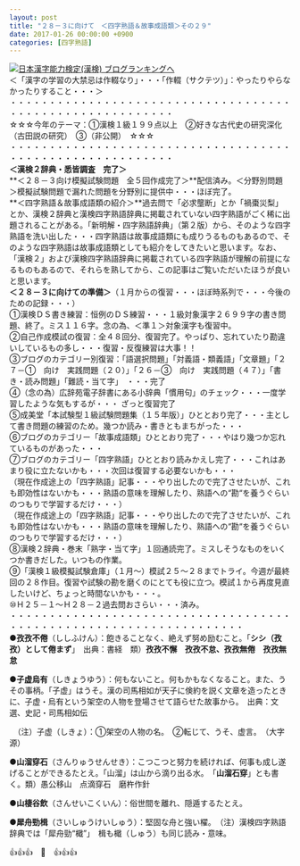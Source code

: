 ```yaml
---
layout: post
title: "２８－３に向けて　＜四字熟語＆故事成語類＞その２９"
date: 2017-01-26 00:00:00 +0900
categories: [四字熟語]
---
```


  
[![](/syuusyuu9701/assets/images/２８－３に向けて-＜四字熟語＆故事成語類＞その２９-br_c_3028_1.gif)](http://blog.with2.net/link.php?1659096:3028 "日本漢字能力検定(漢検) ブログランキングへ")[日本漢字能力検定(漢検) ブログランキングへ](http://blog.with2.net/link.php?1659096:3028)  
＜「漢字の学習の大禁忌は作輟なり」・・・「作輟（サクテツ）」：やったりやらなかったりすること・・・＞  
・・・・・・・・・・・・・・・・・・・・・・・・・・・・・・・・・・・・・・・・・・・・・・・・・・・・・・・・・  
☆☆☆今年のテーマ：①漢検１級１９９点以上　②好きな古代史の研究深化（古田説の研究）　③（非公開）　☆☆☆　　  
・・・・・・・・・・・・・・・・・・・・・・・・・・・・・・・・・・・・・・・・・・・・・・・・・・・・・・・・・  
**＜漢検２辞典・悉皆調査　完了＞**  
**＜２８－３向け模擬試験問題　全５回作成完了＞**配信済み。＜分野別問題＞模擬試験問題で漏れた問題を分野別に提供中・・・ほぼ完了。  
**＜四字熟語＆故事成語類の紹介＞**過去問で「必求壟断」とか「禍棗災梨」とか、漢検２辞典と漢検四字熟語辞典に掲載されていない四字熟語がごく稀に出題されることがある。「新明解・四字熟語辞典」（第２版）から、そのような四字熟語を洗い出した・・・四字熟語は故事成語類にも成りうるものもあるので、そのような四字熟語は故事成語類としても紹介をしてきたいと思います。なお、「漢検２」および漢検四字熟語辞典に掲載されている四字熟語が理解の前提になるものもあるので、それらを熟してから、この記事はご覧いただいたほうが良いと思います。  
**＜２８－３に向けての準備＞**（１月からの復習・・・ほぼ時系列で・・・今後のための記録・・・）  
①漢検ＤＳ書き練習：恒例のＤＳ練習・・・１級対象漢字２６９９字の書き問題、終了。ミス１１６字。念の為、＜準１＞対象漢字も復習中。  
②自己作成模試の復習：全４８回分、復習完了。やっぱり、忘れていたり勘違いしているもの多し・・・復習・反復練習は大事！！  
③ブログのカテゴリー別復習：「語選択問題」「対義語・類義語」「文章題」「２７－①　向け　実践問題（２０）」「２６－③　向け　実践問題（４７）」「書き・読み問題」「難読・当て字」　・・・完了  
④（念の為）広辞苑電子辞書にある小辞典「慣用句」のチェック・・・一度学習したような気もするが・・・ ざっと復習完了  
⑤成美堂「本試験型１級試験問題集（１５年版）」ひととおり完了・・・主として書き問題の練習のため。幾つか読み・書きともまちがった・・・  
⑥ブログのカテゴリー「故事成語類」ひととおり完了・・・やはり幾つか忘れているものがあった・・・  
⑦ブログのカテゴリー「四字熟語」ひととおり読みかえし完了・・・これはあまり役に立たないかも・・・次回は復習する必要ないかも・・・  
（現在作成途上の「四字熟語」記事・・・やり出したので完了させたいが、これも即効性はないかも・・・熟語の意味を理解したり、熟語への“勘“を養うぐらいのつもりで学習するだけ・・・）  
（現在作成途上の「四字熟語」記事・・・やり出したので完了させたいが、これも即効性はないかも・・・熟語の意味を理解したり、熟語への“勘“を養うぐらいのつもりで学習するだけ・・・）  
⑧漢検２辞典・巻末「熟字・当て字」１回通読完了。ミスしそうなものをいくつか書きだした。いつもの作業。  
⑨「漢検１級模擬試験倉庫」（１月～）模試２５～２８までトライ。今週が最終回の２８作目。復習や試験の勘を磨くのにとても役に立つ。模試１から再度見直したいけど、ちょっと時間ないかも・・・。  
⑩Ｈ２５－１～Ｈ２８－２過去問おさらい・・・済み。  
・・・・・・・・・・・・・・・・・・・・・・・・・・・・・・・・・・・・・・・・・・・・・・・・・・・・・・・・・・・・・・・・・・  
●**孜孜不倦**（ししふけん）：飽きることなく、絶えず努め励むこと。「**シシ（孜孜）として倦まず**」　出典：書経　類）**孜孜不懈　孜孜不怠、孜孜無倦　孜孜無怠**  
  
●**子虚烏有**（しきょうゆう）：何もないこと。何もかもなくなること。また、うその事柄。「子虚」はうそ。漢の司馬相如が天子に倹約を説く文章を造ったときに、子虚・烏有という架空の人物を登場させて語らせた故事から。　出典：文選、史記・司馬相如伝  
  
　（注）子虚（しきょ）：①架空の人物の名。　②転じて、うそ、虚言。　（大字源）  
  
●**山溜穿石**（さんりゅうせんせき）：こつこつと努力を続ければ、何事も成し遂げることができるたとえ。「山溜」は山から滴り出る水。　「**山溜石穿**」とも書く。類）愚公移山　点滴穿石　磨杵作針  
  
●**山棲谷飲**（さんせいこくいん）：俗世間を離れ、隠遁するたとえ。  
  
●**犀舟勁楫**（さいしゅうけいしゅう）：堅固な舟と強い櫂。　（注）漢検四字熟語辞典では「犀舟勁“檝”」　楫も檝（しゅう）も同じ読み・意味。  
  
👍👍👍　🐔　👍👍👍  